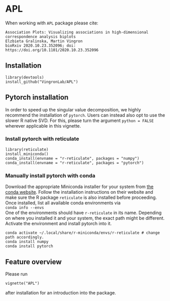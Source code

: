 

# APL

When working with `APL` package please cite:
```
Association Plots: Visualizing associations in high-dimensional correspondence analysis biplots
Elzbieta Gralinska, Martin Vingron
bioRxiv 2020.10.23.352096; doi: https://doi.org/10.1101/2020.10.23.352096
```

## Installation

    library(devtools)
    install_github("VingronLab/APL")
    
## Pytorch installation

In order to speed up the singular value decomposition, we highly recommend the installation of `pytorch`.
Users can instead also opt to use the slower R native SVD. For this, please turn the argument `python = FALSE` wherever applicable in this vignette.

### Install pytorch with reticulate

    library(reticulate)
    install_miniconda() 
    conda_install(envname = "r-reticulate", packages = "numpy")
    conda_install(envname = "r-reticulate", packages = "pytorch")

### Manually install pytorch with conda

Download the appropriate Miniconda installer for your system from [the conda website](https://docs.conda.io/en/latest/miniconda.html). 
Follow the installation instructions on their website and make sure the R package `reticulate` is also installed before proceeding.
Once installed, list all available conda environments via <br>
`conda info --envs` <br>
One of the environments should have `r-reticulate` in its name. Depending on where
you installed it and your system, the exact path might be different.
Activate the environment and install pytorch into it.

    conda activate ~/.local/share/r-miniconda/envs/r-reticulate # change path accordingly.
    conda install numpy
    conda install pytorch


## Feature overview

Please run 
    
    vignette("APL")

after installation for an introduction into the package.
